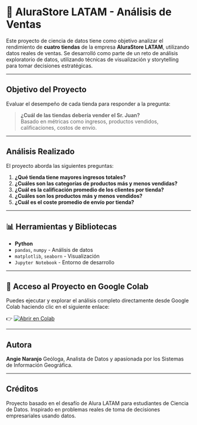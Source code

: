 # 🛒 AluraStore LATAM - Análisis de Ventas

Este proyecto de ciencia de datos tiene como objetivo analizar el rendimiento de **cuatro tiendas** de la empresa **AluraStore LATAM**, utilizando datos reales de ventas. Se desarrolló como parte de un reto de análisis exploratorio de datos, utilizando técnicas de visualización y storytelling para tomar decisiones estratégicas.

---

## Objetivo del Proyecto

Evaluar el desempeño de cada tienda para responder a la pregunta:  
> **¿Cuál de las tiendas debería vender el Sr. Juan?**  
> Basado en métricas como ingresos, productos vendidos, calificaciones, costos de envío.

---

## Análisis Realizado

El proyecto aborda las siguientes preguntas:

1. **¿Qué tienda tiene mayores ingresos totales?**
2. **¿Cuáles son las categorías de productos más y menos vendidas?**
3. **¿Cuál es la calificación promedio de los clientes por tienda?**
4. **¿Cuáles son los productos más y menos vendidos?**
5. **¿Cuál es el coste promedio de envío por tienda?**

---

## 📊 Herramientas y Bibliotecas

- **Python**
- `pandas`, `numpy` - Análisis de datos
- `matplotlib`, `seaborn` - Visualización
- `Jupyter Notebook` - Entorno de desarrollo

---

## 🔗 Acceso al Proyecto en Google Colab
Puedes ejecutar y explorar el análisis completo directamente desde Google Colab haciendo clic en el siguiente enlace:

👉 [![Abrir en Colab](https://colab.research.google.com/assets/colab-badge.svg)](https://colab.research.google.com/drive/18TanCC-d4_4HIku_GEOM_to9PTG2a8lE#scrollTo=gZqqw75K5v8o?usp=sharing)

---

## Autora
**Angie Naranjo**
Geóloga, Analista de Datos y apasionada por los Sistemas de Información Geográfica.

---

## Créditos
Proyecto basado en el desafío de Alura LATAM para estudiantes de Ciencia de Datos.
Inspirado en problemas reales de toma de decisiones empresariales usando datos.

